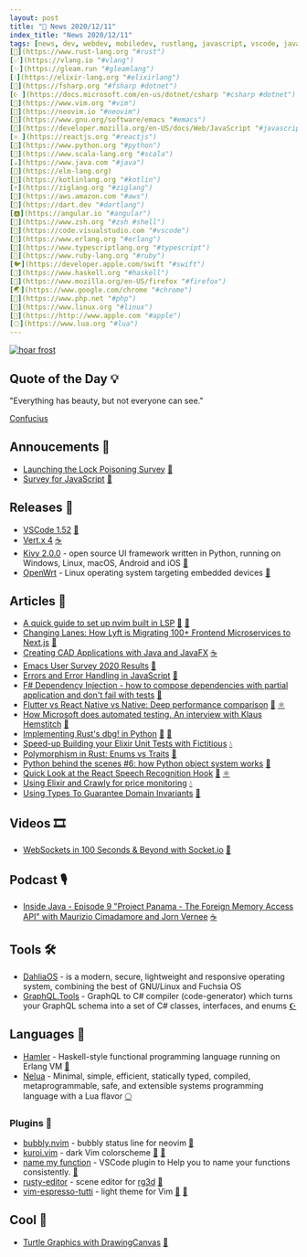 ```yaml
---
layout: post
title: "📜 News 2020/12/11"
index_title: "News 2020/12/11"
tags: [news, dev, webdev, mobiledev, rustlang, javascript, vscode, java, python, linux, reactjs, vim, neovim, emacs, csharp, dotnet, erlang, lua, fsharp, elixirlang, dartlang, flutter, reactnative]
[🦀](https://www.rust-lang.org "#rust")
[✅](https://vlang.io "#vlang")
[✨](https://gleam.run "#gleamlang")
[💧](https://elixir-lang.org "#elixirlang")
[🔷](https://fsharp.org "#fsharp #dotnet")
[☪️ ](https://docs.microsoft.com/en-us/dotnet/csharp "#csharp #dotnet")
[🍃](https://www.vim.org "#vim")
[🍃](https://neovim.io "#neovim")
[🐃](https://www.gnu.org/software/emacs "#emacs")
[🔶](https://developer.mozilla.org/en-US/docs/Web/JavaScript "#javascript")
[⚛️ ](https://reactjs.org "#reactjs")
[🐍](https://www.python.org "#python")
[💈](https://www.scala-lang.org "#scala")
[☕️](https://www.java.com "#java")
[🔰](https://elm-lang.org)
[🗼](https://kotlinlang.org "#kotlin")
[⚡️](https://ziglang.org "#ziglang")
[🌳](https://aws.amazon.com "#aws")
[🎯](https://dart.dev "#dartlang")
[🅰️](https://angular.io "#angular")
[🐚](https://www.zsh.org "#zsh #shell")
[📝](https://code.visualstudio.com "#vscode")
[📡](https://www.erlang.org "#erlang")
[🔷](https://www.typescriptlang.org "#typescript")
[🔻](https://www.ruby-lang.org "#ruby")
[🐦](https://developer.apple.com/swift "#swift")
[🎩](https://www.haskell.org "#haskell")
[🦊](https://www.mozilla.org/en-US/firefox "#firefox")
[🌏](https://www.google.com/chrome "#chrome")
[🐘](https://www.php.net "#php")
[🐧](https://www.linux.org "#linux")
[🍎](https://http://www.apple.com "#apple")
[🌕](https://www.lua.org "#lua")
---
```


<a href="https://daily-tech-news.github.io/2020/12/11/news.html">
  <img src="https://user-images.githubusercontent.com/430272/101961913-8afa2480-3be9-11eb-97c2-b00a54ee4bb5.jpg"
     alt="hoar frost"
     class="image">
</a>

## Quote of the Day 💡

"Everything has beauty, but not everyone can see."

[Confucius](https://en.wikipedia.org/wiki/Confucius)

## Annoucements 🥁

- [Launching the Lock Poisoning Survey](https://blog.rust-lang.org/2020/12/11/lock-poisoning-survey.html) [🦀](https://www.rust-lang.org "#rust")
- [Survey for JavaScript](https://stateofjs.com/) [🔶](https://developer.mozilla.org/en-US/docs/Web/JavaScript "#javascript")

## Releases 🥳

- [VSCode 1.52](https://code.visualstudio.com/updates/v1_52) [📝](https://code.visualstudio.com "#vscode")
- [Vert.x 4](https://vertx.io/blog/whats-new-in-vert-x-4) [☕️](https://www.java.com "#java")
- [Kivy 2.0.0](https://github.com/kivy/kivy/releases/tag/2.0.0) - open source UI framework written in Python, running on Windows, Linux, macOS, Android and iOS [🐍](https://www.python.org "#python")
- [OpenWrt](https://openwrt.org/releases/19.07/notes-19.07.5) - Linux operating system targeting embedded devices [🐧](https://www.linux.org "#linux")

## Articles 📜

- [A quick guide to set up nvim built in LSP](https://emilienl.medium.com/a-quick-guide-to-set-up-nvim-built-in-lsp-419bb6e91c0a) [🍃](https://www.vim.org "#vim") [🍃](https://neovim.io "#neovim")
- [Changing Lanes: How Lyft is Migrating 100+ Frontend Microservices to Next.js](https://eng.lyft.com/changing-lanes-how-lyft-is-migrating-100-frontend-microservices-to-next-js-42199aaebd5f) [🔶](https://developer.mozilla.org/en-US/docs/Web/JavaScript "#javascript")
- [Creating CAD Applications with Java and JavaFX](https://foojay.io/today/creating-cad-applications-with-java-and-javafx/) [☕️](https://www.java.com "#java")
- [Emacs User Survey 2020 Results](https://emacssurvey.org/2020/) [🐃](https://www.gnu.org/software/emacs "#emacs")
- [Errors and Error Handling in JavaScript](https://blog.bitsrc.io/errors-and-error-handling-in-javascript-52d448b8183d) [🔶](https://developer.mozilla.org/en-US/docs/Web/JavaScript "#javascript")
- [F# Dependency Injection - how to compose dependencies with partial application and don't fail with tests](https://mcode.it/blog/2020-12-11-fsharp_composition_root/) [🔷](https://fsharp.org "#fsharp #dotnet")
- [Flutter vs React Native vs Native: Deep performance comparison](https://inveritasoft.com/blog/flutter-vs-react-native-vs-native-deep-performance-comparison) [🎯](https://dart.dev "#dartlang") [⚛️ ](https://reactjs.org "#reactjs")
- [How Microsoft does automated testing. An interview with Klaus Hemstitch](https://george-perez.medium.com/how-microsoft-does-automated-testing-an-interview-with-klaus-hemstitch-e44efbbb3e80) [🐍](https://www.python.org "#python")
- [Implementing Rust's dbg! in Python](https://rtpg.co/2020/12/11/dbg-in-python.html) [🦀](https://www.rust-lang.org "#rust") [🐍](https://www.python.org "#python")
- [Speed-up Building your Elixir Unit Tests with Fictitious](https://dev.to/abiwinanda/speed-up-building-your-elixir-unit-tests-with-fictitious-5gk1) [💧](https://elixir-lang.org "#elixirlang")
- [Polymorphism in Rust: Enums vs Traits](https://www.mattkennedy.io/blog/rust_polymorphism/) [🦀](https://www.rust-lang.org "#rust")
- [Python behind the scenes #6: how Python object system works](https://tenthousandmeters.com/blog/python-behind-the-scenes-6-how-python-object-system-works/) [🐍](https://www.python.org "#python")
- [Quick Look at the React Speech Recognition Hook](https://www.loginradius.com/blog/async/quick-look-at-react-speech-recognition/) [🔶](https://developer.mozilla.org/en-US/docs/Web/JavaScript "#javascript") [⚛️ ](https://reactjs.org "#reactjs")
- [Using Elixir and Crawly for price monitoring](https://oltarasenko.medium.com/using-elixir-and-crawly-for-price-monitoring-7364d345fc64) [💧](https://elixir-lang.org "#elixirlang")
- [Using Types To Guarantee Domain Invariants](https://www.lpalmieri.com/posts/2020-12-11-zero-to-production-6-domain-modelling/) [🦀](https://www.rust-lang.org "#rust")

## Videos 🎞

- [WebSockets in 100 Seconds & Beyond with Socket.io](https://www.youtube.com/watch?v=1BfCnjr_Vjg) [🔶](https://developer.mozilla.org/en-US/docs/Web/JavaScript "#javascript")

## Podcast 🎙

- [Inside Java - Episode 9 "Project Panama - The Foreign Memory Access API" with Maurizio Cimadamore and Jorn Vernee](https://inside.java/2020/12/11/podcast-009/) [☕️](https://www.java.com "#java")

## Tools 🛠

- [DahliaOS](https://dahliaos.io) - is a modern, secure, lightweight and responsive operating system, combining the best of GNU/Linux and Fuchsia OS
- [GraphQL.Tools](https://github.com/MoienTajik/GraphQL.Tools) - GraphQL to C# compiler (code-generator) which turns your GraphQL schema into a set of C# classes, interfaces, and enums [☪️ ](https://docs.microsoft.com/en-us/dotnet/csharp "#csharp #dotnet")

## Languages 📘

- [Hamler](https://github.com/hamler-lang/hamler) - Haskell-style functional programming language running on Erlang VM [📡](https://www.erlang.org "#erlang")
- [Nelua](https://nelua.io/) - Minimal, simple, efficient, statically typed, compiled, metaprogrammable, safe, and extensible systems programming language with a Lua flavor [🌕](https://www.lua.org "#lua")

### Plugins 🔌

- [bubbly.nvim](https://github.com/datwaft/bubbly.nvim) - bubbly status line for neovim [🍃](https://neovim.io "#neovim")
- [kuroi.vim](https://github.com/aonemd/kuroi.vim) - dark Vim colorscheme [🍃](https://www.vim.org "#vim") [🍃](https://neovim.io "#neovim")
- [name my function](https://github.com/oli799/name-my-function) - VSCode plugin to Help you to name your functions consistently.  [📝](https://code.visualstudio.com "#vscode")
- [rusty-editor](https://github.com/mrDIMAS/rusty-editor) - scene editor for [rg3d](https://github.com/mrDIMAS/rg3d) [🦀](https://www.rust-lang.org "#rust")
- [vim-espresso-tutti](https://github.com/huytd/vim-espresso-tutti) - light theme for Vim [🍃](https://www.vim.org "#vim") [🍃](https://neovim.io "#neovim")

## Cool 🤩

- [Turtle Graphics with DrawingCanvas](https://davedawkins.github.io/Fable.React.DrawingCanvas/turtle/) [🔷](https://fsharp.org "#fsharp #dotnet")

